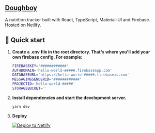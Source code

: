 ## [Doughboy](https://doughboy.io)

A nutrition tracker built with React, TypeScript, Material-UI and Firebase. Hosted on Netlify.


## 🚀 Quick start

1.  **Create a .env file in the root directory. That's where you'll add your own firebase config. For example:**

    ```sh
    FIREBASEKEY='############'
    AUTHDOMAIN='hello-world-#####.firebaseapp.com'
    DATABASEURL='https://hello-world-#####.firebaseio.com'
    MESSAGINGSENDERID='############'
    PROJECTID='hello-world-#####'
    STORAGEBUCKET=''
    ```

2.  **Install dependencies and start the development server.**

    ```sh
    yarn dev
    ```

3.  **Deploy**

    [![Deploy to Netlify](https://www.netlify.com/img/deploy/button.svg)](https://app.netlify.com/start/deploy?repository=https://github.com/echoghi/doughboy)